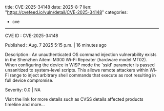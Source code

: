  
title: CVE-2025-34148
date: 2025-8-7
lien: "https://cvefeed.io/vuln/detail/CVE-2025-34148"
categories:
  - cve
---

CVE ID : CVE-2025-34148

Published :  Aug. 7
2025
5:15 p.m. | 16 minutes ago

Description : An unauthenticated OS command injection vulnerability exists in the Shenzhen Aitemi M300 Wi-Fi Repeater (hardware model MT02). When configuring the device in WISP mode
the 'ssid' parameter is passed unsanitized to system-level scripts. This allows remote attackers within Wi-Fi range to inject arbitrary shell commands that execute as root
resulting in full device compromise.

Severity: 0.0 | NA

Visit the link for more details
such as CVSS details
affected products
timeline
and more...

